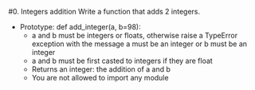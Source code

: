 #0. Integers addition
Write a function that adds 2 integers.
* Prototype: def add_integer(a, b=98):
  *  a and b must be integers or floats, otherwise raise a TypeError exception with the message a must be an integer or b must be an integer
  * a and b must be first casted to integers if they are float
  * Returns an integer: the addition of a and b
  * You are not allowed to import any module